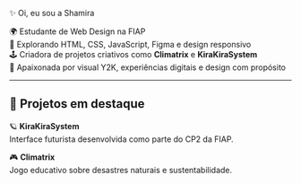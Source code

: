 ✨ Oi, eu sou a Shamira

🌍 Estudante de Web Design na FIAP  
🧠 Explorando HTML, CSS, JavaScript, Figma e design responsivo  
🕹️ Criadora de projetos criativos como **Climatrix** e **KiraKiraSystem**  
🎯 Apaixonada por visual Y2K, experiências digitais e design com propósito  

---
## 🚀 Projetos em destaque

🪐 **KiraKiraSystem**  
Interface futurista desenvolvida como parte do CP2 da FIAP.

🎮 **Climatrix**  
Jogo educativo sobre desastres naturais e sustentabilidade.
